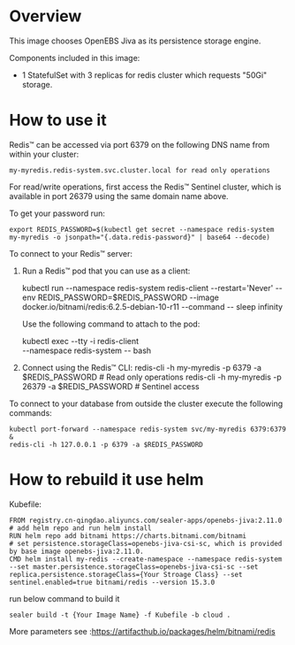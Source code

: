 # Overview

This image chooses OpenEBS Jiva as its persistence storage engine.

Components included in this image:

* 1 StatefulSet with 3 replicas for redis cluster which requests "50Gi" storage.

# How to use it

Redis&trade; can be accessed via port 6379 on the following DNS name from within your cluster:

    my-myredis.redis-system.svc.cluster.local for read only operations

For read/write operations, first access the Redis&trade; Sentinel cluster, which is available in port 26379 using the
same domain name above.

To get your password run:

    export REDIS_PASSWORD=$(kubectl get secret --namespace redis-system my-myredis -o jsonpath="{.data.redis-password}" | base64 --decode)

To connect to your Redis&trade; server:

1. Run a Redis&trade; pod that you can use as a client:

   kubectl run --namespace redis-system redis-client --restart='Never'  --env REDIS_PASSWORD=$REDIS_PASSWORD --image
   docker.io/bitnami/redis:6.2.5-debian-10-r11 --command -- sleep infinity

   Use the following command to attach to the pod:

   kubectl exec --tty -i redis-client \
   --namespace redis-system -- bash

2. Connect using the Redis&trade; CLI:
   redis-cli -h my-myredis -p 6379 -a $REDIS_PASSWORD # Read only operations redis-cli -h my-myredis -p 26379 -a
   $REDIS_PASSWORD # Sentinel access

To connect to your database from outside the cluster execute the following commands:

    kubectl port-forward --namespace redis-system svc/my-myredis 6379:6379 &
    redis-cli -h 127.0.0.1 -p 6379 -a $REDIS_PASSWORD

# How to rebuild it use helm

Kubefile:

```shell
FROM registry.cn-qingdao.aliyuncs.com/sealer-apps/openebs-jiva:2.11.0
# add helm repo and run helm install
RUN helm repo add bitnami https://charts.bitnami.com/bitnami
# set persistence.storageClass=openebs-jiva-csi-sc, which is provided by base image openebs-jiva:2.11.0.
CMD helm install my-redis --create-namespace --namespace redis-system --set master.persistence.storageClass=openebs-jiva-csi-sc --set replica.persistence.storageClass={Your Stroage Class} --set sentinel.enabled=true bitnami/redis --version 15.3.0
```

run below command to build it

```shell
sealer build -t {Your Image Name} -f Kubefile -b cloud .
```

More parameters see :https://artifacthub.io/packages/helm/bitnami/redis